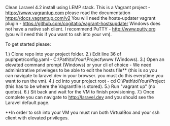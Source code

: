Clean Laravel 4.2 install using LEMP stack. This is a Vagrant project - https://www.vagrantup.com please read the documentation https://docs.vagrantup.com/v2
You will need the hosts-updater vagrant plugin - https://github.com/cogitatio/vagrant-hostsupdater
Windows does not have a native ssh client. I recommend PuTTY - http://www.putty.org (you will need this if you want to ssh into your vm).

To get started please:

1.) Clone repo into your project folder.
2.) Edit line 36 of puphpet/config.yaml - C:\Path\to\Your\Project\www (Windows).
3.) Open an elevated command prompt (Windows) or your cli of choice - We need administrative priveleges to be able to edit the hosts file** (this is so you can navigate to laravel.dev in your browser. you must do this everytime you want to run the vm).
4.) cd into your project root - cd C:\Path\to\Your\Project (this has to be where the Vagrantfile is stored).
5.) Run "vagrant up" (no quotes).
6.) Sit back and wait for the VM to finish provisioning.
7.) Once complete you can navigate to http://laravel.dev and you should see the Laravel default page.

**In order to ssh into your VM you must run both VirtualBox and your ssh client with elevated privileges.